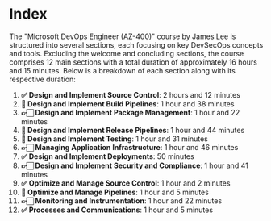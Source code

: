 # Index

The "Microsoft DevOps Engineer (AZ-400)" course by James Lee is structured into several sections, each focusing on key DevSecOps concepts and tools. Excluding the welcome and concluding sections, the course comprises 12 main sections with a total duration of approximately 16 hours and 15 minutes. Below is a breakdown of each section along with its respective duration:

1. **✅ Design and Implement Source Control**: 2 hours and 12 minutes
1. **📌 Design and Implement Build Pipelines**: 1 hour and 38 minutes
1. **👉🏻 Design and Implement Package Management**: 1 hour and 22 minutes
1. **📌 Design and Implement Release Pipelines**: 1 hour and 44 minutes
1. **📌 Design and Implement Testing**: 1 hour and 31 minutes
1. **👉🏻 Managing Application Infrastructure**: 1 hour and 46 minutes
1. **✅ Design and Implement Deployments**: 50 minutes
1. **👉🏻 Design and Implement Security and Compliance**: 1 hour and 41 minutes
1. **✅ Optimize and Manage Source Control**: 1 hour and 2 minutes
1. **📌 Optimize and Manage Pipelines**: 1 hour and 5 minutes
1. **👉🏻 Monitoring and Instrumentation**: 1 hour and 22 minutes
1. **✅ Processes and Communications**: 1 hour and 5 minutes

